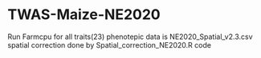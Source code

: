 # TWAS-Maize-NE2020
Run Farmcpu for all traits(23) 
phenotepic data is NE2020_Spatial_v2.3.csv
spatial correction done by Spatial_correction_NE2020.R code

